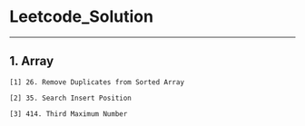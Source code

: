 # Leetcode_Solution
---
## 1. Array

    [1] 26. Remove Duplicates from Sorted Array

    [2] 35. Search Insert Position

    [3] 414. Third Maximum Number